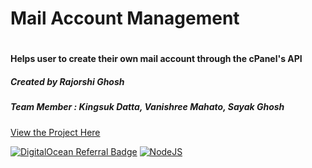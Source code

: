 # Mail Account Management
#
#### Helps user to create their own mail account through the cPanel's API
##### Created by Rajorshi Ghosh
##### Team Member : Kingsuk Datta, Vanishree Mahato, Sayak Ghosh

[View the Project Here](https://mail.syden.xyz)

[![DigitalOcean Referral Badge](https://web-platforms.sfo2.digitaloceanspaces.com/WWW/Badge%202.svg)](https://www.digitalocean.com/?refcode=24e681412a26&utm_campaign=Referral_Invite&utm_medium=Referral_Program&utm_source=badge)
[![NodeJS](https://www.programwitherik.com/content/images/2015/04/nodejs-logo.png)](https://nodejs.org/en/)
